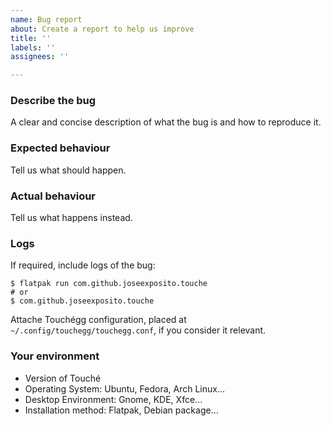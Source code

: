 ```yaml
---
name: Bug report
about: Create a report to help us improve
title: ''
labels: ''
assignees: ''

---
```


### Describe the bug

A clear and concise description of what the bug is and how to reproduce it.

### Expected behaviour

Tell us what should happen.

### Actual behaviour

Tell us what happens instead.

### Logs

If required, include logs of the bug:

```
$ flatpak run com.github.joseexposito.touche
# or
$ com.github.joseexposito.touche
```

Attache Touchégg configuration, placed at `~/.config/touchegg/touchegg.conf`, if you consider it
relevant.

### Your environment

 * Version of Touché
 * Operating System: Ubuntu, Fedora, Arch Linux...
 * Desktop Environment: Gnome, KDE, Xfce...
 * Installation method: Flatpak, Debian package...

